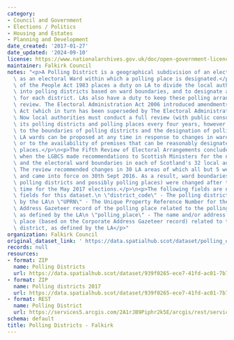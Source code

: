 ```yaml
---
category:
- Council and Government
- Elections / Politics
- Housing and Estates
- Planning and Development
date_created: '2017-01-27'
date_updated: '2024-09-10'
license: https://www.nationalarchives.gov.uk/doc/open-government-licence/version/3/
maintainer: Falkirk Council
notes: "<p>A Polling District is a geographical subdivision of an electoral area such\
  \ as an electoral Ward within which a polling place is designated.</p>\n<p>The Representation\
  \ of the People Act 1983 places a duty on LA to divide the local authority area\
  \ into polling districts based on ward boundaries, and to designate a polling place\
  \ for each district. LAs also have a duty to keep these polling arrangements under\
  \ review. The Electoral Administration Act 2006 introduced amendments to the 1983\
  \ Act (which in turn has been superseded by The Electoral Administration Act 2013).\
  \ Now local authorities must conduct a full review (with public consultation) of\
  \ its polling districts and polling places every four years, however adjustments\
  \ to the boundaries of polling districts and the designation of polling places within\
  \ LA wards can be proposed at any time in response to changes in ward boundaries\
  \ or to the availability of premises that can be reasonably designated as polling\
  \ places.</p>\n<p>The Fifth Review of Electoral Arrangements concluded in May 2016\
  \ when the LGBCS made recommendations to Scottish Ministers for the number of Councillors\
  \ and the electoral ward boundaries in each of Scotland's 32 local authorities.\
  \ The review recommended changes in 30 LA areas of which all but 5 were accepted\
  \ and came into force on 30th Sept 2016. As a result, ward boundaries (and therefore\
  \ polling districts and possibly polling places) were changed after this date in\
  \ time for the May 2017 elections.</p>\n<p>The following fields are now MANDATORY\
  \ fields for this dataset.\n \"district_code\" - The polling district code, as defined\
  \ by the LA\n \"UPRN\" - The Unique Property Reference Number for the Corporate\
  \ Address Gazeteer record of the polling place related to the polling district,\
  \ as defined by the LA\n \"polling_place\" - The name and/or address of the polling\
  \ place (based on the Corporate Address Gazeteer record) related to the polling\
  \ district, as defined by the LA</p>"
organization: Falkirk Council
original_dataset_link: ' https://data.spatialhub.scot/dataset/polling_districts-fa'
records: null
resources:
- format: ZIP
  name: Polling Districts
  url: https://data.spatialhub.scot/dataset/939f0265-ece7-41fd-ac01-7b746e4348ff/resource/17b5af68-3acc-4579-9a0b-ce1461eb373d/download/pollingdistricts.zip
- format: ZIP
  name: Polling districts 2017
  url: https://data.spatialhub.scot/dataset/939f0265-ece7-41fd-ac01-7b746e4348ff/resource/cdc6554b-74bf-45ff-adbf-59465f1d20a9/download/polling-districts-2017.zip
- format: REST
  name: Polling District
  url: https://services5.arcgis.com/2A1rJB9Piphr2k5E/arcgis/rest/services/Polling_Districts_Falkirk/FeatureServer/3/query?outFields=*&where=1%3D1
schema: default
title: Polling Districts - Falkirk
---
```

